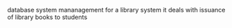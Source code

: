 database system mananagement for a library system
it deals with issuance of library books to students
